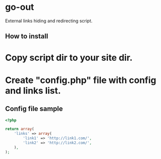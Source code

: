 go-out
======

External links hiding and redirecting script.

How to install
--------------

# Copy script dir to your site dir.
# Create "config.php" file with config and links list.

Config file sample
------------------

```php
<?php

return array(
	'links' => array(
		'link1' => 'http://link1.com/',
		'link2' => 'http://link2.com/',
	),
);
```

